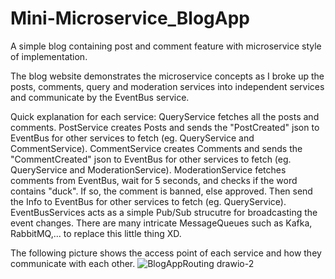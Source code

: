 # Mini-Microservice_BlogApp
A simple blog containing post and comment feature with microservice style of implementation.

The blog website demonstrates the microservice concepts as I broke up the posts, comments, query and moderation services into independent services and communicate by the EventBus service.

Quick explanation for each service:
QueryService fetches all the posts and comments.
PostService creates Posts and sends the "PostCreated" json to EventBus for other services to fetch (eg. QueryService and CommentService).
CommentService creates Comments and sends the "CommentCreated" json to EventBus for other services to fetch (eg. QueryService and ModerationService).
ModerationService fetches comments from EventBus, wait for 5 seconds, and checks if the word contains "duck". If so, the comment is banned, else approved. Then send the Info to EventBus for other services to fetch (eg. QueryService).
EventBusServices acts as a simple Pub/Sub strucutre for broadcasting the event changes. There are many intricate MessageQueues such as Kafka, RabbitMQ,... to replace this little thing XD.

The following picture shows the access point of each service and how they communicate with each other.
![BlogAppRouting drawio-2](https://github.com/jimshao1999/Mini-Microservice_BlogApp/assets/46078933/64edf46f-b7e1-403c-a41d-aab2e35decad)
